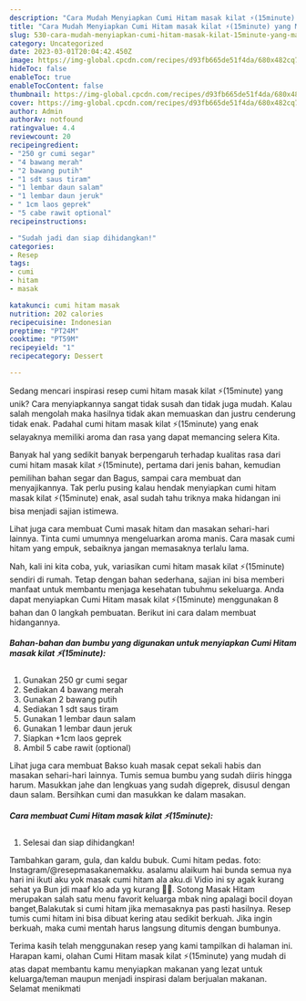 ```yaml
---
description: "Cara Mudah Menyiapkan Cumi Hitam masak kilat ⚡(15minute) yang Mantap"
title: "Cara Mudah Menyiapkan Cumi Hitam masak kilat ⚡(15minute) yang Mantap"
slug: 530-cara-mudah-menyiapkan-cumi-hitam-masak-kilat-15minute-yang-mantap
category: Uncategorized
date: 2023-03-01T20:04:42.450Z
image: https://img-global.cpcdn.com/recipes/d93fb665de51f4da/680x482cq70/cumi-hitam-masak-kilat-15minute-foto-resep-utama.jpg
hideToc: false
enableToc: true
enableTocContent: false
thumbnail: https://img-global.cpcdn.com/recipes/d93fb665de51f4da/680x482cq70/cumi-hitam-masak-kilat-15minute-foto-resep-utama.jpg
cover: https://img-global.cpcdn.com/recipes/d93fb665de51f4da/680x482cq70/cumi-hitam-masak-kilat-15minute-foto-resep-utama.jpg
author: Admin
authorAv: notfound
ratingvalue: 4.4
reviewcount: 20
recipeingredient:
- "250 gr cumi segar"
- "4 bawang merah"
- "2 bawang putih"
- "1 sdt saus tiram"
- "1 lembar daun salam"
- "1 lembar daun jeruk"
- " 1cm laos geprek"
- "5 cabe rawit optional"
recipeinstructions:

- "Sudah jadi dan siap dihidangkan!"
categories:
- Resep
tags:
- cumi
- hitam
- masak

katakunci: cumi hitam masak 
nutrition: 202 calories
recipecuisine: Indonesian
preptime: "PT24M"
cooktime: "PT59M"
recipeyield: "1"
recipecategory: Dessert

---
```





Sedang mencari inspirasi resep cumi hitam masak kilat ⚡(15minute) yang unik? Cara menyiapkannya sangat tidak susah dan tidak juga mudah. Kalau salah mengolah maka hasilnya tidak akan memuaskan dan justru cenderung tidak enak. Padahal cumi hitam masak kilat ⚡(15minute) yang enak selayaknya memiliki aroma dan rasa yang dapat memancing selera Kita.





Banyak hal yang sedikit banyak berpengaruh terhadap kualitas rasa dari cumi hitam masak kilat ⚡(15minute), pertama dari jenis bahan, kemudian pemilihan bahan segar dan Bagus, sampai cara membuat dan menyajikannya. Tak perlu pusing kalau hendak menyiapkan cumi hitam masak kilat ⚡(15minute) enak,      asal sudah tahu triknya maka hidangan ini bisa menjadi sajian istimewa.














Lihat juga cara membuat Cumi masak hitam dan masakan sehari-hari lainnya. Tinta cumi umumnya mengeluarkan aroma manis. Cara masak cumi hitam yang empuk, sebaiknya jangan memasaknya terlalu lama.






Nah, kali ini kita coba, yuk, variasikan cumi hitam masak kilat ⚡(15minute) sendiri di rumah. Tetap dengan bahan sederhana, sajian ini bisa memberi manfaat untuk membantu menjaga kesehatan tubuhmu sekeluarga. Anda dapat menyiapkan Cumi Hitam masak kilat ⚡(15minute) menggunakan 8 bahan dan 0 langkah pembuatan. Berikut ini cara dalam membuat hidangannya.

<!--inarticleads1-->

##### Bahan-bahan dan bumbu yang digunakan untuk menyiapkan Cumi Hitam masak kilat ⚡(15minute):

1. Gunakan 250 gr cumi segar
1. Sediakan 4 bawang merah
1. Gunakan 2 bawang putih
1. Sediakan 1 sdt saus tiram
1. Gunakan 1 lembar daun salam
1. Gunakan 1 lembar daun jeruk
1. Siapkan  +1cm laos geprek
1. Ambil 5 cabe rawit (optional)


Lihat juga cara membuat Bakso kuah masak cepat sekali habis dan masakan sehari-hari lainnya. Tumis semua bumbu yang sudah diiris hingga harum. Masukkan jahe dan lengkuas yang sudah digeprek, disusul dengan daun salam. Bersihkan cumi dan masukkan ke dalam masakan. 

<!--inarticleads2-->

##### Cara membuat Cumi Hitam masak kilat ⚡(15minute):


1. Selesai dan siap dihidangkan!

Tambahkan garam, gula, dan kaldu bubuk. Cumi hitam pedas. foto: Instagram/@resepmasakanemakku. asalamu alaikum hai bunda semua nya hari ini ikuti aku yok masak cumi hitam ala aku.di Vidio ini sy agak kurang sehat ya Bun jdi maaf klo ada yg kurang 🙏🙏. Sotong Masak Hitam merupakan salah satu menu favorit keluarga mbak ning apalagi bocil doyan banget,Balakutak si cumi hitam jika memasaknya pas pasti hasilnya. Resep tumis cumi hitam ini bisa dibuat kering atau sedikit berkuah. Jika ingin berkuah, maka cumi mentah harus langsung ditumis dengan bumbunya. 

Terima kasih telah menggunakan resep yang kami tampilkan di halaman ini. Harapan kami, olahan Cumi Hitam masak kilat ⚡(15minute) yang mudah di atas dapat membantu kamu menyiapkan makanan yang lezat untuk keluarga/teman maupun menjadi inspirasi dalam berjualan makanan. Selamat menikmati

